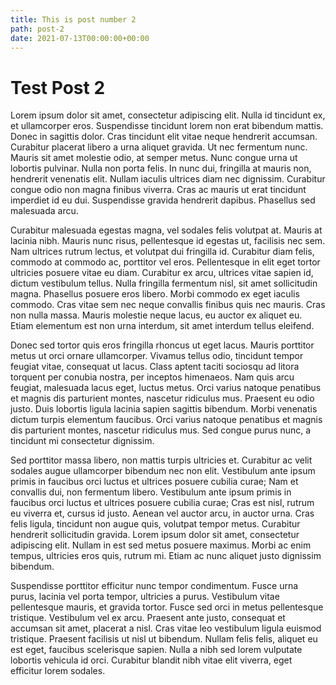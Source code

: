 ```yaml
---
title: This is post number 2
path: post-2
date: 2021-07-13T00:00:00+00:00
---
```


# Test Post 2

Lorem ipsum dolor sit amet, consectetur adipiscing elit. Nulla id tincidunt ex, et ullamcorper eros. Suspendisse tincidunt lorem non erat bibendum mattis. Donec in sagittis dolor. Cras tincidunt elit vitae neque hendrerit accumsan. Curabitur placerat libero a urna aliquet gravida. Ut nec fermentum nunc. Mauris sit amet molestie odio, at semper metus. Nunc congue urna ut lobortis pulvinar. Nulla non porta felis. In nunc dui, fringilla at mauris non, hendrerit venenatis elit. Nullam iaculis ultrices diam nec dignissim. Curabitur congue odio non magna finibus viverra. Cras ac mauris ut erat tincidunt imperdiet id eu dui. Suspendisse gravida hendrerit dapibus. Phasellus sed malesuada arcu.

Curabitur malesuada egestas magna, vel sodales felis volutpat at. Mauris at lacinia nibh. Mauris nunc risus, pellentesque id egestas ut, facilisis nec sem. Nam ultrices rutrum lectus, et volutpat dui fringilla id. Curabitur diam felis, commodo at commodo ac, porttitor vel eros. Pellentesque in elit eget tortor ultricies posuere vitae eu diam. Curabitur ex arcu, ultrices vitae sapien id, dictum vestibulum tellus. Nulla fringilla fermentum nisl, sit amet sollicitudin magna. Phasellus posuere eros libero. Morbi commodo ex eget iaculis commodo. Cras vitae sem nec neque convallis finibus quis nec mauris. Cras non nulla massa. Mauris molestie neque lacus, eu auctor ex aliquet eu. Etiam elementum est non urna interdum, sit amet interdum tellus eleifend.

Donec sed tortor quis eros fringilla rhoncus ut eget lacus. Mauris porttitor metus ut orci ornare ullamcorper. Vivamus tellus odio, tincidunt tempor feugiat vitae, consequat ut lacus. Class aptent taciti sociosqu ad litora torquent per conubia nostra, per inceptos himenaeos. Nam quis arcu feugiat, malesuada lacus eget, luctus metus. Orci varius natoque penatibus et magnis dis parturient montes, nascetur ridiculus mus. Praesent eu odio justo. Duis lobortis ligula lacinia sapien sagittis bibendum. Morbi venenatis dictum turpis elementum faucibus. Orci varius natoque penatibus et magnis dis parturient montes, nascetur ridiculus mus. Sed congue purus nunc, a tincidunt mi consectetur dignissim.

Sed porttitor massa libero, non mattis turpis ultricies et. Curabitur ac velit sodales augue ullamcorper bibendum nec non elit. Vestibulum ante ipsum primis in faucibus orci luctus et ultrices posuere cubilia curae; Nam et convallis dui, non fermentum libero. Vestibulum ante ipsum primis in faucibus orci luctus et ultrices posuere cubilia curae; Cras est nisl, rutrum eu viverra et, cursus id justo. Aenean vel auctor arcu, in auctor urna. Cras felis ligula, tincidunt non augue quis, volutpat tempor metus. Curabitur hendrerit sollicitudin gravida. Lorem ipsum dolor sit amet, consectetur adipiscing elit. Nullam in est sed metus posuere maximus. Morbi ac enim tempus, ultricies eros quis, rutrum mi. Etiam ac nunc aliquet justo dignissim bibendum.

Suspendisse porttitor efficitur nunc tempor condimentum. Fusce urna purus, lacinia vel porta tempor, ultricies a purus. Vestibulum vitae pellentesque mauris, et gravida tortor. Fusce sed orci in metus pellentesque tristique. Vestibulum vel ex arcu. Praesent ante justo, consequat et accumsan sit amet, placerat a nisl. Cras vitae leo vestibulum ligula euismod tristique. Praesent facilisis ut nisl ut bibendum. Nullam felis felis, aliquet eu est eget, faucibus scelerisque sapien. Nulla a nibh sed lorem vulputate lobortis vehicula id orci. Curabitur blandit nibh vitae elit viverra, eget efficitur lorem sodales.